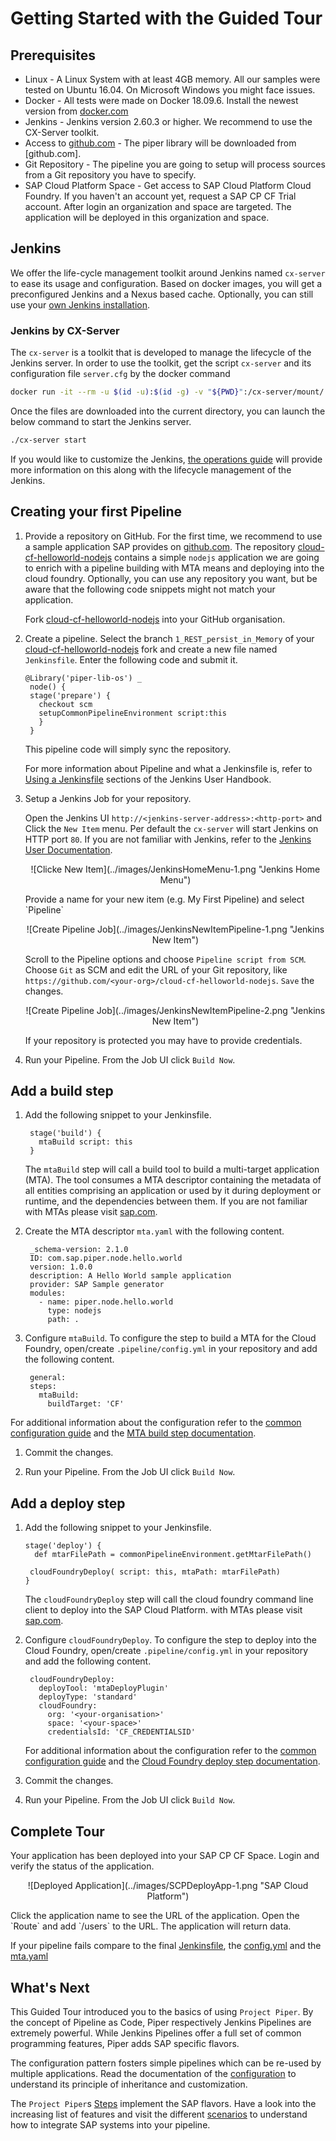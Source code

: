 # Getting Started with the Guided Tour

## Prerequisites

* Linux - A Linux System with at least 4GB memory. All our samples were tested on Ubuntu 16.04. On Microsoft Windows you might face issues.
* Docker - All tests were made on Docker 18.09.6. Install the newest version from [docker.com](https://docs.docker.com/install/)
* Jenkins - Jenkins version 2.60.3 or higher. We recommend to use the CX-Server toolkit.  
* Access to [github.com][github] - The piper library will be downloaded from [github.com].
* Git Repository - The pipeline you are going to setup will process sources from a Git repository you have to specify. 
* SAP Cloud Platform Space - Get access to SAP Cloud Platform Cloud Foundry. If you haven't an account yet, request a SAP CP CF Trial account. After login an organization and space are targeted. The application will be deployed in this organization and space.

## Jenkins

We offer the life-cycle management toolkit around Jenkins named `cx-server` to ease its usage and configuration. Based on docker images, you will get a preconfigured Jenkins and a Nexus based cache. 
Optionally, you can still use your [own Jenkins installation][guidedtour-my-own-jenkins].

### Jenkins by CX-Server

The `cx-server` is a toolkit that is developed to manage the lifecycle of the Jenkins server.
In order to use the toolkit, get the script `cx-server` and its configuration file `server.cfg` by the docker command

```sh
docker run -it --rm -u $(id -u):$(id -g) -v "${PWD}":/cx-server/mount/ ppiper/cx-server-companion:latest init-cx-server
```

Once the files are downloaded into the current directory, you can launch the below command to start the Jenkins server.

```sh
./cx-server start
```

If you would like to customize the Jenkins, [the operations guide](https://github.com/SAP/devops-docker-images/blob/master/docs/operations/cx-server-operations-guide.md) will provide more information on this along with the lifecycle management of the Jenkins. 


## Creating your first Pipeline

1. Provide a repository on GitHub. For the first time, we recommend to use a sample application SAP provides on [github.com][github]. The repository [cloud-cf-helloworld-nodejs][cloud-cf-helloworld-nodejs] contains a simple `nodejs` application we are going to enrich with a pipeline building with MTA means and deploying into the cloud foundry. Optionally, you can use any repository you want, but be aware that the following code snippets might not match your application.
   
   Fork [cloud-cf-helloworld-nodejs][cloud-cf-helloworld-nodejs] into your GitHub organisation. 
   
   
1. Create a pipeline. Select the branch `1_REST_persist_in_Memory` of your [cloud-cf-helloworld-nodejs] fork and create a new file named `Jenkinsfile`. Enter the following code and submit it.
   
   ```
   @Library('piper-lib-os') _
    node() {
    stage('prepare') {
      checkout scm
      setupCommonPipelineEnvironment script:this
      }
    }
   ```
   This pipeline code will simply sync the repository. 
   
   For more information about Pipeline and what a Jenkinsfile is, refer to [Using a Jenkinsfile][jenkins-io-jenkinsfile] sections of the Jenkins User Handbook.
   
   
1. Setup a Jenkins Job for your repository. 
   
   Open the Jenkins UI `http://<jenkins-server-address>:<http-port>` and Click the `New Item` menu. Per default the `cx-server` will start Jenkins on HTTP port `80`. If you are not familiar with Jenkins, refer to the [Jenkins User Documentation][jenkins-io-documentation].

   <p align="center">
   ![Clicke New Item](../images/JenkinsHomeMenu-1.png "Jenkins Home Menu")
   </p>  
   Provide a name for your new item (e.g. My First Pipeline) and select `Pipeline`

   <p align="center">
   ![Create Pipeline Job](../images/JenkinsNewItemPipeline-1.png "Jenkins New Item")
   </p>  

   Scroll to the Pipeline options and choose `Pipeline script from SCM`. Choose `Git` as SCM and edit the URL of your Git repository, like `https://github.com/<your-org>/cloud-cf-helloworld-nodejs`. `Save` the changes. 

   <p align="center">
   ![Create Pipeline Job](../images/JenkinsNewItemPipeline-2.png "Jenkins New Item")
   </p>  
   
   If your repository is protected you may have to provide credentials.

1. Run your Pipeline. From the Job UI click `Build Now`.

## Add a build step

1. Add the following snippet to your Jenkinsfile. 
   
   ```
    stage('build') {
      mtaBuild script: this
    }
   ```
   
   The `mtaBuild`  step will call a build tool to build a multi-target application (MTA). The tool consumes a MTA descriptor containing the metadata of all entities comprising an application or used by it during deployment or runtime, and the dependencies between them. If you are not familiar with MTAs please visit [sap.com][sap]. 
   
1. Create the MTA descriptor `mta.yaml` with the following content.
   
   ```
    _schema-version: 2.1.0
    ID: com.sap.piper.node.hello.world
    version: 1.0.0
    description: A Hello World sample application
    provider: SAP Sample generator
    modules:
      - name: piper.node.hello.world
        type: nodejs
        path: .
   ```
   
1. Configure `mtaBuild`. To configure the step to build a MTA for the Cloud Foundry, open/create `.pipeline/config.yml` in your repository and add the following content. 
   
   ```
    general:
    steps:
      mtaBuild:
        buildTarget: 'CF'
   ```

For additional information about the configuration refer to the [common configuration guide][resources-configuration] and the [MTA build step documentation][resources-step-mtabuild].

1. Commit the changes.

1. Run your Pipeline. From the Job UI click `Build Now`.

## Add a deploy step

1. Add the following snippet to your Jenkinsfile. 
   
   ```
   stage('deploy') {
     def mtarFilePath = commonPipelineEnvironment.getMtarFilePath()
   
    cloudFoundryDeploy( script: this, mtaPath: mtarFilePath)
   }
   ```
   
   The `cloudFoundryDeploy`  step will call the cloud foundry command line client to deploy into the SAP Cloud Platform. with MTAs please visit [sap.com][sap]. 

1. Configure `cloudFoundryDeploy`. To configure the step to deploy into the Cloud Foundry, open/create `.pipeline/config.yml` in your repository and add the following content. 

   ```
    cloudFoundryDeploy:
      deployTool: 'mtaDeployPlugin'
      deployType: 'standard'
      cloudFoundry:
        org: '<your-organisation>'
        space: '<your-space>'
        credentialsId: 'CF_CREDENTIALSID'
   ```

   For additional information about the configuration refer to the [common configuration guide][resources-configuration] and the [Cloud Foundry deploy step documentation][resources-step-cloudFoundryDeploy].

1. Commit the changes.

1. Run your Pipeline. From the Job UI click `Build Now`.

## Complete Tour  
Your application has been deployed into your SAP CP CF Space. Login and verify the status of the application.
   <p align="center">
   ![Deployed Application](../images/SCPDeployApp-1.png "SAP Cloud Platform")
   </p>  
Click the application name to see the URL of the application. Open the `Route` and add `/users` to the URL. The application will return data.  

If your pipeline fails compare to the final [Jenkinsfile][guidedtour-sample.jenkins], the [config.yml][guidedtour-sample.config] and the [mta.yaml][guidedtour-sample.mta]

## What's Next
This Guided Tour introduced you to the basics of using `Project Piper`. By the concept of Pipeline as Code, Piper respectively Jenkins Pipelines are extremely powerful. While Jenkins Pipelines offer a full set of common programming features, Piper adds SAP specific flavors.

The configuration pattern fosters simple pipelines which can be re-used by multiple applications. Read the documentation of the [configuration][resources-configuration] to understand its principle of inheritance and customization.
 
The `Project Piper`s [Steps][resources-steps] implement the SAP flavors. Have a look into the increasing list of features and visit the different [scenarios][resources-scenarios] to understand how to integrate SAP systems into your pipeline. 


[guidedtour-my-own-jenkins]:         myownjenkins.md
[guidedtour-sample.config]:          samples/cloud-cf-helloworld-nodejs/.pipeline/config.yml
[guidedtour-sample.jenkins]:         samples/cloud-cf-helloworld-nodejs/Jenkinsfile
[guidedtour-sample.mta]:             samples/cloud-cf-helloworld-nodejs/mta.yaml
[resources-configuration]:           configuration.md
[resources-steps]:                   steps
[resources-step-mtabuild]:           steps/mtaBuild.md
[resources-step-cloudFoundryDeploy]: steps/cloudFoundryDeploy.md
[resources-scenarios]:               scenarios
[devops-docker-images]:              https://github.com/SAP/devops-docker-images
[devops-docker-images-issues]:       https://github.com/SAP/devops-docker-images/issues
[cloud-cf-helloworld-nodejs]:  [https://github.com/SAP/cloud-cf-helloworld-nodejs]
[license]:                     LICENSE
[contribution]:                CONTRIBUTING.md
[sap]:                         https://www.sap.com
[github]:                      https://github.com
[jenkins-io-documentation]:    https://jenkins.io/doc/
[jenkins-io-jenkinsfile]:      https://jenkins.io/doc/book/pipeline/jenkinsfile

